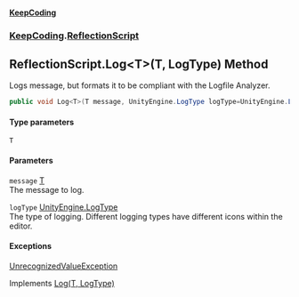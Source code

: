 #### [KeepCoding](index.md 'index')
### [KeepCoding](KeepCoding.md 'KeepCoding').[ReflectionScript](KeepCoding_ReflectionScript.md 'KeepCoding.ReflectionScript')
## ReflectionScript.Log&lt;T&gt;(T, LogType) Method
Logs message, but formats it to be compliant with the Logfile Analyzer.  
```csharp
public void Log<T>(T message, UnityEngine.LogType logType=UnityEngine.LogType.Log);
```
#### Type parameters
<a name='KeepCoding_ReflectionScript_Log_T_(T_UnityEngine_LogType)_T'></a>
`T`  
  
#### Parameters
<a name='KeepCoding_ReflectionScript_Log_T_(T_UnityEngine_LogType)_message'></a>
`message` [T](KeepCoding_ReflectionScript_Log_T_(T_UnityEngine_LogType).md#KeepCoding_ReflectionScript_Log_T_(T_UnityEngine_LogType)_T 'KeepCoding.ReflectionScript.Log&lt;T&gt;(T, UnityEngine.LogType).T')  
The message to log.
  
<a name='KeepCoding_ReflectionScript_Log_T_(T_UnityEngine_LogType)_logType'></a>
`logType` [UnityEngine.LogType](https://docs.microsoft.com/en-us/dotnet/api/UnityEngine.LogType 'UnityEngine.LogType')  
The type of logging. Different logging types have different icons within the editor.
  
#### Exceptions
[UnrecognizedValueException](KeepCoding_UnrecognizedValueException.md 'KeepCoding.UnrecognizedValueException')  

Implements [Log<T>(T, LogType)](KeepCoding_ILog_Log_T_(T_UnityEngine_LogType).md 'KeepCoding.ILog.Log&lt;T&gt;(T, UnityEngine.LogType)')  
